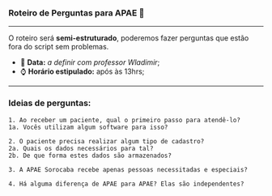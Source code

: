 ### Roteiro de Perguntas para APAE 📝
---
O roteiro será **semi-estruturado**, poderemos fazer perguntas que estão fora do script sem problemas.  
  
  - 📅 **Data:** *a definir com professor Wladimir*;
  - ⌚ **Horário estipulado:** após às 13hrs;

---
### Ideias de perguntas: 

    1. Ao receber um paciente, qual o primeiro passo para atendê-lo?
    1a. Vocês utilizam algum software para isso? 
      
    2. O paciente precisa realizar algum tipo de cadastro?
    2a. Quais os dados necessários para tal?
    2b. De que forma estes dados são armazenados?

    3. A APAE Sorocaba recebe apenas pessoas necessitadas e especiais? 

    4. Há alguma diferença de APAE para APAE? Elas são independentes?
